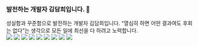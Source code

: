 ### 발전하는 개발자 김담희입니다. 🐤
성실함과 꾸준함으로 발전하는 개발자 김담희입니다. “열심히 하면 어떤 결과여도 후회는 없다”는 생각으로 모든 일에 최선을 다 하려고 노력합니다. <br />
<img src="https://img.shields.io/badge/Tistory-000000?style=flat-square&logoColor=white"/> <img src="https://img.shields.io/badge/Java-007396?style=flat-square&logoColor=white"/> <img src="https://img.shields.io/badge/JavaScript-F7DF1E?style=flat-square&logoColor=black"/> <img src="https://img.shields.io/badge/Spring Boot-6DB33F?style=flat-square&logoColor=white"/> <img src="https://img.shields.io/badge/Spring-6DB33F?style=flat-square&logoColor=white"/> <img src="https://img.shields.io/badge/html5-E34F26?style=flat-square&logoColor=white"/> <img src="https://img.shields.io/badge/css-1572B6?style=flat-square&logoColor=white"/> <img src="https://img.shields.io/badge/oracle-F80000?style=flat-square&logoColor=white"/> <img src="https://img.shields.io/badge/jquery-0769AD?style=flat-square&logoColor=white"/> 
